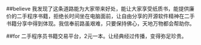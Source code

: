 ##believe
	我发现了这条道路能为大家带来好处，能让大家享受纸质书，能提供廉价的二手程序书籍，拒绝长时间坐在电脑面前，让自由分享的开源软件精神在二手书籍分享中得到体现。我信奉前路虽艰难，只要保持佛心，天地万物都会帮助你。

##for
	二手程序员书籍交易平台，2元一本。让经典经过传播，变得弥足珍贵。



